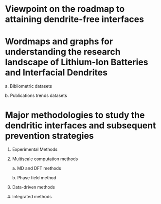 # Viewpoint on the roadmap to attaining dendrite-free interfaces

# Wordmaps and graphs for understanding the research landscape of Lithium-Ion Batteries and Interfacial Dendrites

a. Bibliometric datasets

b. Publications trends datasets

# Major methodologies to study the dendritic interfaces and subsequent prevention strategies

1. Experimental Methods

2. Multiscale computation methods
   
   a. MD and DFT methods
   
   b. Phase field method 

4. Data-driven methods

5. Integrated methods

